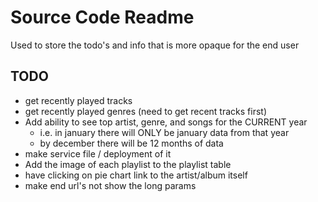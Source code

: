 # Source Code Readme

Used to store the todo's and info that is more opaque for the end user

## TODO

* get recently played tracks
* get recently played genres (need to get recent tracks first)
* Add ability to see top artist, genre, and songs for the CURRENT year
  * i.e. in january there will ONLY be january data from that year
  * by december there will be 12 months of data
* make service file / deployment of it
* Add the image of each playlist to the playlist table
* have clicking on pie chart link to the artist/album itself
* make end url's not show the long params
